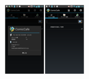 <img src='https://raw.githubusercontent.com/burton999dev/ComicCafeHelp/master/images/ja/client/Information.png' width='25%' height='25%'/>
<img src='https://raw.githubusercontent.com/burton999dev/ComicCafeHelp/master/images/ja/client/Main.png' width='25%' height='25%'/>

